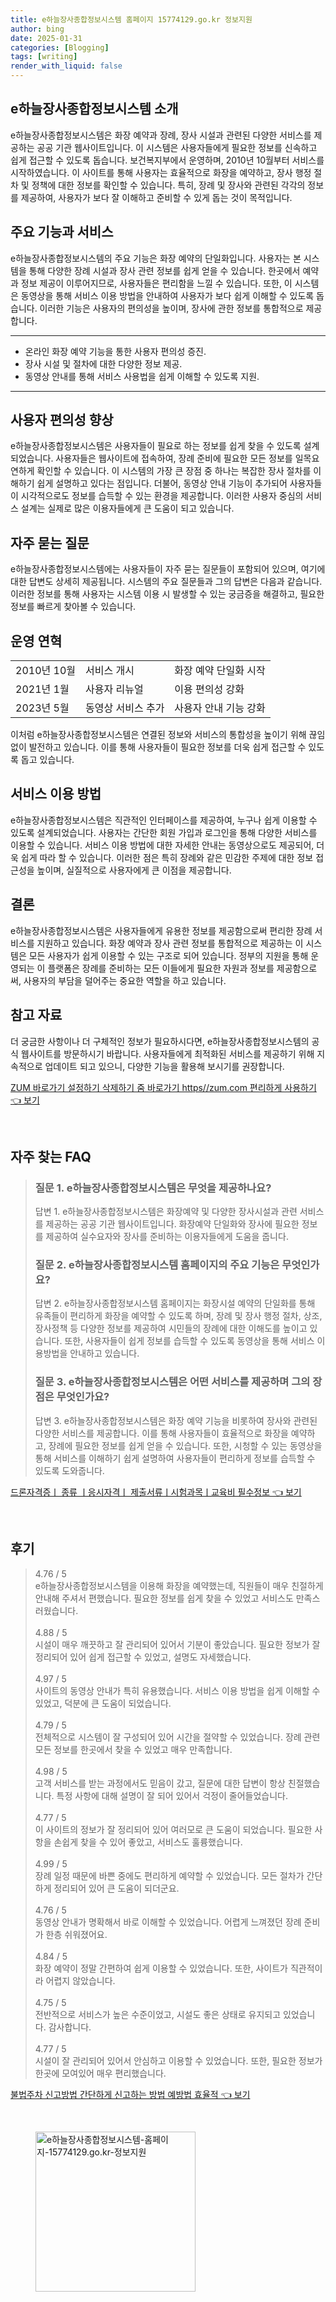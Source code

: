 ```yaml
---
title: e하늘장사종합정보시스템 홈페이지 15774129.go.kr 정보지원
author: bing
date: 2025-01-31
categories: [Blogging]
tags: [writing]
render_with_liquid: false
---
```



<h2 id='e하늘장사종합정보시스템 소개'>e하늘장사종합정보시스템 소개</h2>

<p>e하늘장사종합정보시스템은 화장 예약과 장례, 장사 시설과 관련된 다양한 서비스를 제공하는 공공 기관 웹사이트입니다. 이 시스템은 사용자들에게 필요한 정보를 신속하고 쉽게 접근할 수 있도록 돕습니다. 보건복지부에서 운영하며, 2010년 10월부터 서비스를 시작하였습니다. 이 사이트를 통해 사용자는 효율적으로 화장을 예약하고, 장사 행정 절차 및 정책에 대한 정보를 확인할 수 있습니다. 특히, 장례 및 장사와 관련된 각각의 정보를 제공하여, 사용자가 보다 잘 이해하고 준비할 수 있게 돕는 것이 목적입니다.</p>

<h2 id='주요 기능과 서비스'>주요 기능과 서비스</h2>

<p>e하늘장사종합정보시스템의 주요 기능은 화장 예약의 단일화입니다. 사용자는 본 시스템을 통해 다양한 장례 시설과 장사 관련 정보를 쉽게 얻을 수 있습니다. 한곳에서 예약과 정보 제공이 이루어지므로, 사용자들은 편리함을 느낄 수 있습니다. 또한, 이 시스템은 동영상을 통해 서비스 이용 방법을 안내하여 사용자가 보다 쉽게 이해할 수 있도록 돕습니다. 이러한 기능은 사용자의 편의성을 높이며, 장사에 관한 정보를 통합적으로 제공합니다.</p>

<hr />

<ul>
    <li>온라인 화장 예약 기능을 통한 사용자 편의성 증진.</li>
    <li>장사 시설 및 절차에 대한 다양한 정보 제공.</li>
    <li>동영상 안내를 통해 서비스 사용법을 쉽게 이해할 수 있도록 지원.</li>
</ul>

<hr />

<h2 id='사용자 편의성 향상'>사용자 편의성 향상</h2>

<p>e하늘장사종합정보시스템은 사용자들이 필요로 하는 정보를 쉽게 찾을 수 있도록 설계되었습니다. 사용자들은 웹사이트에 접속하여, 장례 준비에 필요한 모든 정보를 일목요연하게 확인할 수 있습니다. 이 시스템의 가장 큰 장점 중 하나는 복잡한 장사 절차를 이해하기 쉽게 설명하고 있다는 점입니다. 더불어, 동영상 안내 기능이 추가되어 사용자들이 시각적으로도 정보를 습득할 수 있는 환경을 제공합니다. 이러한 사용자 중심의 서비스 설계는 실제로 많은 이용자들에게 큰 도움이 되고 있습니다.</p>

<h2 id='자주 묻는 질문'>자주 묻는 질문</h2>

<p>e하늘장사종합정보시스템에는 사용자들이 자주 묻는 질문들이 포함되어 있으며, 여기에 대한 답변도 상세히 제공됩니다. 시스템의 주요 질문들과 그의 답변은 다음과 같습니다. 이러한 정보를 통해 사용자는 시스템 이용 시 발생할 수 있는 궁금증을 해결하고, 필요한 정보를 빠르게 찾아볼 수 있습니다.</p>

<h2 id='운영 연혁'>운영 연혁</h2>

<table>
    <tr>
        <td>2010년 10월</td>
        <td>서비스 개시</td>
        <td>화장 예약 단일화 시작</td>
    </tr>
    <tr>
        <td>2021년 1월</td>
        <td>사용자 리뉴얼</td>
        <td>이용 편의성 강화</td>
    </tr>
    <tr>
        <td>2023년 5월</td>
        <td>동영상 서비스 추가</td>
        <td>사용자 안내 기능 강화</td>
    </tr>
</table>

<p>이처럼 e하늘장사종합정보시스템은 연결된 정보와 서비스의 통합성을 높이기 위해 끊임없이 발전하고 있습니다. 이를 통해 사용자들이 필요한 정보를 더욱 쉽게 접근할 수 있도록 돕고 있습니다.</p>

<h2 id='서비스 이용 방법'>서비스 이용 방법</h2>

<p>e하늘장사종합정보시스템은 직관적인 인터페이스를 제공하여, 누구나 쉽게 이용할 수 있도록 설계되었습니다. 사용자는 간단한 회원 가입과 로그인을 통해 다양한 서비스를 이용할 수 있습니다. 서비스 이용 방법에 대한 자세한 안내는 동영상으로도 제공되어, 더욱 쉽게 따라 할 수 있습니다. 이러한 점은 특히 장례와 같은 민감한 주제에 대한 정보 접근성을 높이며, 실질적으로 사용자에게 큰 이점을 제공합니다.</p>

<h2 id='결론'>결론</h2>

<p>e하늘장사종합정보시스템은 사용자들에게 유용한 정보를 제공함으로써 편리한 장례 서비스를 지원하고 있습니다. 화장 예약과 장사 관련 정보를 통합적으로 제공하는 이 시스템은 모든 사용자가 쉽게 이용할 수 있는 구조로 되어 있습니다. 정부의 지원을 통해 운영되는 이 플랫폼은 장례를 준비하는 모든 이들에게 필요한 자원과 정보를 제공함으로써, 사용자의 부담을 덜어주는 중요한 역할을 하고 있습니다.</p>

<h2 id='참고 자료'>참고 자료</h2>

<p>더 궁금한 사항이나 더 구체적인 정보가 필요하시다면, e하늘장사종합정보시스템의 공식 웹사이트를 방문하시기 바랍니다. 사용자들에게 최적화된 서비스를 제공하기 위해 지속적으로 업데이트 되고 있으니, 다양한 기능을 활용해 보시기를 권장합니다.</p>


<p><a class="click-button" title="ZUM 바로가기 설정하기 삭제하기 줌 바로가기 https//zum.com 편리하게 사용하기" href="https://blackassets.github.io/posts/ZUM-%EB%B0%94%EB%A1%9C%EA%B0%80%EA%B8%B0-%EC%84%A4%EC%A0%95%ED%95%98%EA%B8%B0-%EC%82%AD%EC%A0%9C%ED%95%98%EA%B8%B0-%EC%A4%8C-%EB%B0%94%EB%A1%9C%EA%B0%80%EA%B8%B0-httpszum.com-%ED%8E%B8%EB%A6%AC%ED%95%98%EA%B2%8C-%EC%82%AC%EC%9A%A9%ED%95%98%EA%B8%B0/" rel="dofollow">ZUM 바로가기 설정하기 삭제하기 줌 바로가기 https//zum.com 편리하게 사용하기 👈 보기</a></p><br>
<h2 id='자주_찾는_FAQ'>자주 찾는 FAQ</h2>
<div itemscope="" itemtype="https://schema.org/FAQPage"> 
<blockquote> 
<div itemscope="" itemprop="mainEntity" itemtype="https://schema.org/Question"> 
<h3 itemprop="name">질문 1. e하늘장사종합정보시스템은 무엇을 제공하나요?</h3> 
<div itemscope="" itemprop="acceptedAnswer" itemtype="https://schema.org/Answer"> 
<span itemprop="text"> 
<p>답변 1. e하늘장사종합정보시스템은 화장예약 및 다양한 장사시설과 관련 서비스를 제공하는 공공 기관 웹사이트입니다. 화장예약 단일화와 장사에 필요한 정보를 제공하여 실수요자와 장사를 준비하는 이용자들에게 도움을 줍니다.</p> 
</span> 
</div> 
</div> 

<div itemscope="" itemprop="mainEntity" itemtype="https://schema.org/Question"> 
<h3 itemprop="name">질문 2. e하늘장사종합정보시스템 홈페이지의 주요 기능은 무엇인가요?</h3> 
<div itemscope="" itemprop="acceptedAnswer" itemtype="https://schema.org/Answer"> 
<span itemprop="text"> 
<p>답변 2. e하늘장사종합정보시스템 홈페이지는 화장시설 예약의 단일화를 통해 유족들이 편리하게 화장을 예약할 수 있도록 하며, 장례 및 장사 행정 절차, 상조, 장사정책 등 다양한 정보를 제공하여 시민들의 장례에 대한 이해도를 높이고 있습니다. 또한, 사용자들이 쉽게 정보를 습득할 수 있도록 동영상을 통해 서비스 이용방법을 안내하고 있습니다.</p> 
</span> 
</div> 
</div> 

<div itemscope="" itemprop="mainEntity" itemtype="https://schema.org/Question"> 
<h3 itemprop="name">질문 3. e하늘장사종합정보시스템은 어떤 서비스를 제공하며 그의 장점은 무엇인가요?</h3> 
<div itemscope="" itemprop="acceptedAnswer" itemtype="https://schema.org/Answer"> 
<span itemprop="text"> 
<p>답변 3. e하늘장사종합정보시스템은 화장 예약 기능을 비롯하여 장사와 관련된 다양한 서비스를 제공합니다. 이를 통해 사용자들이 효율적으로 화장을 예약하고, 장례에 필요한 정보를 쉽게 얻을 수 있습니다. 또한, 시청할 수 있는 동영상을 통해 서비스를 이해하기 쉽게 설명하여 사용자들이 편리하게 정보를 습득할 수 있도록 도와줍니다.</p> 
</span> 
</div> 
</div> 
</blockquote> 
</div>
<p><a class="click-button" title="드론자격증ㅣ 종류 ㅣ응시자격ㅣ 제출서류ㅣ시험과목ㅣ교육비 필수정보" href="https://blackassets.github.io/posts/%EB%93%9C%EB%A1%A0%EC%9E%90%EA%B2%A9%EC%A6%9D%E3%85%A3-%EC%A2%85%EB%A5%98-%E3%85%A3%EC%9D%91%EC%8B%9C%EC%9E%90%EA%B2%A9%E3%85%A3-%EC%A0%9C%EC%B6%9C%EC%84%9C%EB%A5%98%E3%85%A3%EC%8B%9C%ED%97%98%EA%B3%BC%EB%AA%A9%E3%85%A3%EA%B5%90%EC%9C%A1%EB%B9%84-%ED%95%84%EC%88%98%EC%A0%95%EB%B3%B4/" rel="dofollow">드론자격증ㅣ 종류 ㅣ응시자격ㅣ 제출서류ㅣ시험과목ㅣ교육비 필수정보 👈 보기</a></p><br>
<h2 id='후기'>후기</h2>
<div itemscope itemtype="https://schema.org/Product">
  <blockquote>
  <div itemprop="review" itemscope itemtype="https://schema.org/Review">
      <div itemprop="reviewRating" itemscope itemtype="https://schema.org/Rating"> <span itemprop="ratingValue">4.76</span> / <span itemprop="bestRating">5</span> </div>
      <span itemprop="reviewBody">e하늘장사종합정보시스템을 이용해 화장을 예약했는데, 직원들이 매우 친절하게 안내해 주셔서 편했습니다. 필요한 정보를 쉽게 찾을 수 있었고 서비스도 만족스러웠습니다.</span>
  </div>
  <br>
  <div itemprop="review" itemscope itemtype="https://schema.org/Review">
      <div itemprop="reviewRating" itemscope itemtype="https://schema.org/Rating"> <span itemprop="ratingValue">4.88</span> / <span itemprop="bestRating">5</span> </div>
      <span itemprop="reviewBody">시설이 매우 깨끗하고 잘 관리되어 있어서 기분이 좋았습니다. 필요한 정보가 잘 정리되어 있어 쉽게 접근할 수 있었고, 설명도 자세했습니다.</span>
  </div>
  <br>
  <div itemprop="review" itemscope itemtype="https://schema.org/Review">
      <div itemprop="reviewRating" itemscope itemtype="https://schema.org/Rating"> <span itemprop="ratingValue">4.97</span> / <span itemprop="bestRating">5</span> </div>
      <span itemprop="reviewBody">사이트의 동영상 안내가 특히 유용했습니다. 서비스 이용 방법을 쉽게 이해할 수 있었고, 덕분에 큰 도움이 되었습니다.</span>
  </div>
  <br>
  <div itemprop="review" itemscope itemtype="https://schema.org/Review">
      <div itemprop="reviewRating" itemscope itemtype="https://schema.org/Rating"> <span itemprop="ratingValue">4.79</span> / <span itemprop="bestRating">5</span> </div>
      <span itemprop="reviewBody">전체적으로 시스템이 잘 구성되어 있어 시간을 절약할 수 있었습니다. 장례 관련 모든 정보를 한곳에서 찾을 수 있었고 매우 만족합니다.</span>
  </div>
  <br>
  <div itemprop="review" itemscope itemtype="https://schema.org/Review">
      <div itemprop="reviewRating" itemscope itemtype="https://schema.org/Rating"> <span itemprop="ratingValue">4.98</span> / <span itemprop="bestRating">5</span> </div>
      <span itemprop="reviewBody">고객 서비스를 받는 과정에서도 믿음이 갔고, 질문에 대한 답변이 항상 친절했습니다. 특정 사항에 대해 설명이 잘 되어 있어서 걱정이 줄어들었습니다.</span>
  </div>
  <br>
  <div itemprop="review" itemscope itemtype="https://schema.org/Review">
      <div itemprop="reviewRating" itemscope itemtype="https://schema.org/Rating"> <span itemprop="ratingValue">4.77</span> / <span itemprop="bestRating">5</span> </div>
      <span itemprop="reviewBody">이 사이트의 정보가 잘 정리되어 있어 여러모로 큰 도움이 되었습니다. 필요한 사항을 손쉽게 찾을 수 있어 좋았고, 서비스도 훌륭했습니다.</span>
  </div>
  <br>
  <div itemprop="review" itemscope itemtype="https://schema.org/Review">
      <div itemprop="reviewRating" itemscope itemtype="https://schema.org/Rating"> <span itemprop="ratingValue">4.99</span> / <span itemprop="bestRating">5</span> </div>
      <span itemprop="reviewBody">장례 일정 때문에 바쁜 중에도 편리하게 예약할 수 있었습니다. 모든 절차가 간단하게 정리되어 있어 큰 도움이 되더군요.</span>
  </div>
  <br>
  <div itemprop="review" itemscope itemtype="https://schema.org/Review">
      <div itemprop="reviewRating" itemscope itemtype="https://schema.org/Rating"> <span itemprop="ratingValue">4.76</span> / <span itemprop="bestRating">5</span> </div>
      <span itemprop="reviewBody">동영상 안내가 명확해서 바로 이해할 수 있었습니다. 어렵게 느껴졌던 장례 준비가 한층 쉬워졌어요.</span>
  </div>
  <br>
  <div itemprop="review" itemscope itemtype="https://schema.org/Review">
      <div itemprop="reviewRating" itemscope itemtype="https://schema.org/Rating"> <span itemprop="ratingValue">4.84</span> / <span itemprop="bestRating">5</span> </div>
      <span itemprop="reviewBody">화장 예약이 정말 간편하여 쉽게 이용할 수 있었습니다. 또한, 사이트가 직관적이라 어렵지 않았습니다.</span>
  </div>
  <br>
  <div itemprop="review" itemscope itemtype="https://schema.org/Review">
      <div itemprop="reviewRating" itemscope itemtype="https://schema.org/Rating"> <span itemprop="ratingValue">4.75</span> / <span itemprop="bestRating">5</span> </div>
      <span itemprop="reviewBody">전반적으로 서비스가 높은 수준이었고, 시설도 좋은 상태로 유지되고 있었습니다. 감사합니다.</span>
  </div>
  <br>
  <div itemprop="review" itemscope itemtype="https://schema.org/Review">
      <div itemprop="reviewRating" itemscope itemtype="https://schema.org/Rating"> <span itemprop="ratingValue">4.77</span> / <span itemprop="bestRating">5</span> </div>
      <span itemprop="reviewBody">시설이 잘 관리되어 있어서 안심하고 이용할 수 있었습니다. 또한, 필요한 정보가 한곳에 모여있어 매우 편리했습니다.</span>
  </div>
  </blockquote>
</div>
<p><a class="click-button" title="불법주차 신고방법 간단하게 신고하는 방법 예방법 효율적" href="https://blackassets.github.io/posts/%EB%B6%88%EB%B2%95%EC%A3%BC%EC%B0%A8-%EC%8B%A0%EA%B3%A0%EB%B0%A9%EB%B2%95-%EA%B0%84%EB%8B%A8%ED%95%98%EA%B2%8C-%EC%8B%A0%EA%B3%A0%ED%95%98%EB%8A%94-%EB%B0%A9%EB%B2%95-%EC%98%88%EB%B0%A9%EB%B2%95-%ED%9A%A8%EC%9C%A8%EC%A0%81/" rel="dofollow">불법주차 신고방법 간단하게 신고하는 방법 예방법 효율적 👈 보기</a></p><br>
<figure class="image"><img src="https://blackassets.github.io/assets/img/thumbnail/e하늘장사종합정보시스템-홈페이지-15774129.go.kr-정보지원.webp" alt="e하늘장사종합정보시스템-홈페이지-15774129.go.kr-정보지원" width="256" height="256"></figure>